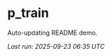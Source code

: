 # p_train

Auto-updating README demo.

<!--START_SECTION:status-->
_Last run: 2025-09-23 06:35 UTC_
<!--END_SECTION:status-->

























































































































































































































































































































































































































































































































































































































































































































